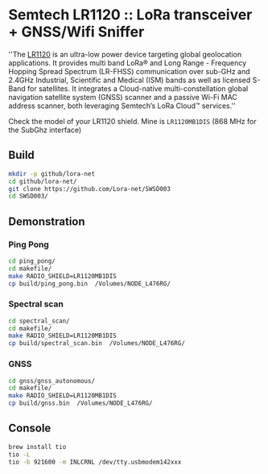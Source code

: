 # Semtech LR1120 :: LoRa transceiver + GNSS/Wifi Sniffer

''The [LR1120](https://fr.semtech.com/products/wireless-rf/lora-edge/lr1120) is an ultra-low power device targeting global geolocation applications. It provides multi band LoRa® and Long Range - Frequency Hopping Spread Spectrum (LR-FHSS) communication over sub-GHz and 2.4GHz Industrial, Scientific and Medical (ISM) bands as well as licensed S-Band for satellites. It integrates a Cloud-native multi-constellation global navigation satellite system (GNSS) scanner and a passive Wi-Fi MAC address scanner, both leveraging Semtech’s LoRa Cloud™ services.''


Check the model of your LR1120 shield. Mine is `LR1120MB1DIS` (868 MHz for the SubGhz interface)

## Build

```bash
mkdir -p github/lora-net
cd github/lora-net/
git clone https://github.com/Lora-net/SWSD003
cd SWSD003/
```

## Demonstration

### Ping Pong

```bash
cd ping_pong/
cd makefile/
make RADIO_SHIELD=LR1120MB1DIS
cp build/ping_pong.bin  /Volumes/NODE_L476RG/
```

###  Spectral scan

```bash
cd spectral_scan/
cd makefile/
make RADIO_SHIELD=LR1120MB1DIS
cp build/spectral_scan.bin  /Volumes/NODE_L476RG/
```

###  GNSS

```bash
cd gnss/gnss_autonomous/
cd makefile/
make RADIO_SHIELD=LR1120MB1DIS
cp build/gnss.bin  /Volumes/NODE_L476RG/
```


## Console
```bash
brew install tio
tio -L
tio -b 921600 -m INLCRNL /dev/tty.usbmodem142xxx
````
